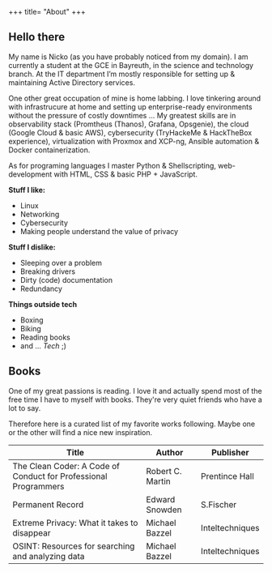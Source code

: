 +++
title= "About"
+++

## Hello there
My name is Nicko (as you have probably noticed from my domain). I am currently a student at the GCE in Bayreuth, in the science and technology branch.
At the IT department I’m mostly responsible for setting up & maintaining Active Directory services.

One other great occupation of mine is home labbing. I love tinkering around with infrastrucure at home and setting up enterprise-ready environments without the pressure of costly downtimes ...
My greatest skills are in observability stack (Promtheus (Thanos), Grafana, Opsgenie), the cloud (Google Cloud & basic AWS), cybersecurity (TryHackeMe & HackTheBox experience), virtualization with Proxmox and XCP-ng, Ansible automation & Docker containerization.

As for programing languages I master Python & Shellscripting, web-development with HTML, CSS & basic PHP + JavaScript.

**Stuff I like:**
- Linux
- Networking
- Cybersecurity
- Making people understand the value of privacy

**Stuff I dislike:**
- Sleeping over a problem
- Breaking drivers
- Dirty (code) documentation
- Redundancy

**Things outside tech**
- Boxing
- Biking
- Reading books
- and ... _Tech_ ;)

## Books
One of my great passions is reading. I love it and actually spend most of the free time I have to myself with books. They're very quiet friends who have a lot to say.

Therefore here is a curated list of my favorite works following. Maybe one or the other will find a nice new inspiration. 

Title								|	Author			|	Publisher
-- 								|	--			| --
The Clean Coder: A Code of Conduct for Professional Programmers |	Robert C. Martin	|	Prentince Hall
Permanent Record						|	Edward Snowden		|	S.Fischer
Extreme Privacy: What it takes to disappear			|	Michael Bazzel		|	Inteltechniques
OSINT: Resources for searching and analyzing data		|	Michael Bazzel		|	Inteltechniques
